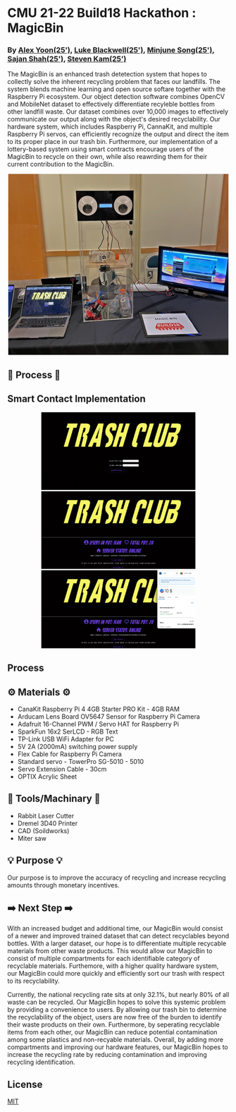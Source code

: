 # CMU 21-22 Build18 Hackathon : MagicBin
### By [Alex Yoon(25')](https://github.com/alexyoon26), [Luke Blackwell(25')](https://github.com/Xeno852), [Minjune Song(25')](https://github.com/pythonlearner1025/magicbin), [Sajan Shah(25')](https://github.com/sajshah6), [Steven Kam(25')](https://github.com/SKam23)

The MagicBin is an enhanced trash detetection system that hopes to collectly solve the inherent recycling problem that faces our landfills. The system blends machine learning and open source softare together with the Raspberry Pi ecosystem. Our object detection software combines OpenCV and MobileNet dataset to effectively differentiate recyleble bottles from other landfill waste. Our dataset combines over 10,000 images to effectively communicate our output along with the object's desired recyclability. Our hardware system, which includes Raspberry Pi, CannaKit, and multiple Raspberry Pi servos, can efficiently recognize the output and direct the item to its proper place in our trash bin. Furthermore, our implementation of a lottery-based system using smart contracts encourage users of the MagicBin to recycle on their own, while also reawrding them for their current contribution to the MagicBin.

<p align="center">
  <img src="/assets/MagicBin.jpg" width="500" height="410">
<!--   <img src="/assets/MagicBin.jpg" width="500" height="410"> -->
</p>

##  📃 Process 📃
  
## Smart Contact Implementation 
<p align="center">
  <img src="/assets/Screen Shot 2022-02-13 at 1.27.39 PM.png" width="350" height="176.35">
  <img src="/assets/Screen Shot 2022-02-13 at 1.27.48 PM.png" width="350" height="176.35">
  <img src="/assets/Screen Shot 2022-02-13 at 1.27.55 PM.png" width="350" height="176.35">
</p>

## Process

## ⚙️ Materials ⚙️
- CanaKit Raspberry Pi 4 4GB Starter PRO Kit - 4GB RAM
- Arducam Lens Board OV5647 Sensor for Raspberry Pi Camera
- Adafruit 16-Channel PWM / Servo HAT for Raspberry Pi
- SparkFun 16x2 SerLCD - RGB Text
- TP-Link USB WiFi Adapter for PC
- 5V 2A (2000mA) switching power supply 
- Flex Cable for Raspberry Pi Camera
- Standard servo - TowerPro SG-5010 - 5010
- Servo Extension Cable - 30cm
- OPTIX Acrylic Sheet

## 🔨 Tools/Machinary 🔨
- Rabbit Laser Cutter
- Dremel 3D40 Printer
- CAD (Soildworks)
- Miter saw

## 💡 Purpose 💡
Our purpose is to improve the accuracy of recycling and increase recycling amounts through monetary incentives.

## ➡️ Next Step ➡️
With an increased budget and additional time, our MagicBin would consist of a newer and improved trained dataset that can detect recyclables beyond bottles. With a larger dataset, our hope is to differentiate multiple recycable materials from other waste products. This would allow our MagicBin to consist of multiple compartments for each identifiable category of recyclable materials. Furthemore, with a higher quality hardware system, our MagicBin could more quickly and efficiently sort our trash with respect to its recyclability.

Currently, the national recycling rate sits at only 32.1%, but nearly 80% of all waste can be recycled. Our MagicBin hopes to solve this systemic problem by providing a convenience to users. By allowing our trash bin to determine the recyclability of the object, users are now free of the burden to identify their waste products on their own. Furthermore, by seperating recyclable items from each other, our MagicBin can reduce potential contamination among some plastics and non-recyable materials. Overall, by adding more compartments and improving our hardware features, our MagicBin hopes to increase the recycling rate by reducing contamination and improving recycling identification.

## License
[MIT](https://choosealicense.com/licenses/mit/)

